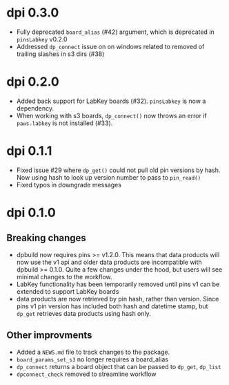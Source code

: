 # dpi 0.3.0

* Fully deprecated `board_alias` (#42) argument, which is deprecated in `pinsLabkey` v0.2.0
* Addressed `dp_connect` issue on on windows related to removed of trailing slashes in s3 dirs (#38)

# dpi 0.2.0

* Added back support for LabKey boards (#32). `pinsLabkey` is now a dependency. 
* When working with s3 boards, `dp_connect()` now throws an error if `paws.labkey` is not installed (#33).

# dpi 0.1.1

* Fixed issue #29 where `dp_get()` could not pull old pin versions by hash. Now using hash to look up version number to pass to `pin_read()`
* Fixed typos in downgrade messages

# dpi 0.1.0

## Breaking changes

* dpbuild now requires pins >= v1.2.0. This means that data products will now use the v1 api and older data products are incompatible with dpbuild >= 0.1.0. Quite a few changes under the hood, but users will see minimal changes to the workflow.
* LabKey functionality has been temporarily removed until pins v1 can be extended to support LabKey boards
* data products are now retrieved by pin hash, rather than version. Since pins v1 pin version has included both hash and datetime stamp, but `dp_get` retrieves data products using hash only. 

## Other improvments

* Added a `NEWS.md` file to track changes to the package.
* `board_params_set_s3` no longer requires a board_alias
* `dp_connect` returns a board object that can be passed to `dp_get`, `dp_list`
* `dpconnect_check` removed to streamline workflow
